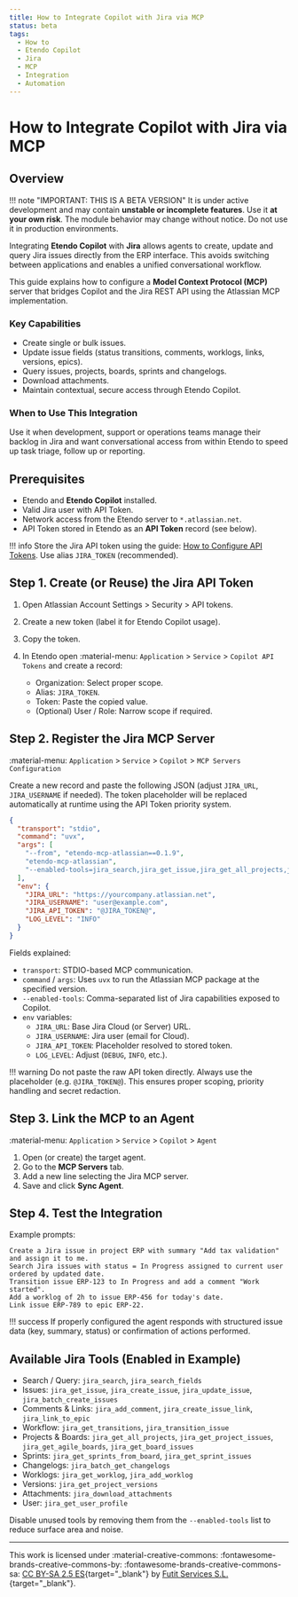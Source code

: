 ```yaml
---
title: How to Integrate Copilot with Jira via MCP
status: beta
tags:
  - How to
  - Etendo Copilot
  - Jira
  - MCP
  - Integration
  - Automation
---
```


# How to Integrate Copilot with Jira via MCP

## Overview

!!! note "IMPORTANT: THIS IS A BETA VERSION"
    It is under active development and may contain **unstable or incomplete features**. Use it **at your own risk**. The module behavior may change without notice. Do not use it in production environments.

Integrating **Etendo Copilot** with **Jira** allows agents to create, update and query Jira issues directly from the ERP interface. This avoids switching between applications and enables a unified conversational workflow.

This guide explains how to configure a **Model Context Protocol (MCP)** server that bridges Copilot and the Jira REST API using the Atlassian MCP implementation.

### Key Capabilities

- Create single or bulk issues.
- Update issue fields (status transitions, comments, worklogs, links, versions, epics).
- Query issues, projects, boards, sprints and changelogs.
- Download attachments.
- Maintain contextual, secure access through Etendo Copilot.

### When to Use This Integration
Use it when development, support or operations teams manage their backlog in Jira and want conversational access from within Etendo to speed up task triage, follow up or reporting.

## Prerequisites

- Etendo and **Etendo Copilot** installed.
- Valid Jira user with API Token.
- Network access from the Etendo server to `*.atlassian.net`.
- API Token stored in Etendo as an **API Token** record (see below).

!!! info
    Store the Jira API token using the guide: [How to Configure API Tokens](./how-to-configure-api-tokens.md). Use alias `JIRA_TOKEN` (recommended).

## Step 1. Create (or Reuse) the Jira API Token

1. Open Atlassian Account Settings > Security > API tokens.
2. Create a new token (label it for Etendo Copilot usage).
3. Copy the token.
4. In Etendo open :material-menu: `Application` > `Service` > `Copilot API Tokens` and create a record:

   - Organization: Select proper scope.
   - Alias: `JIRA_TOKEN`.
   - Token: Paste the copied value.
   - (Optional) User / Role: Narrow scope if required.

## Step 2. Register the Jira MCP Server

:material-menu: `Application` > `Service` > `Copilot` > `MCP Servers Configuration`

Create a new record and paste the following JSON (adjust `JIRA_URL`, `JIRA_USERNAME` if needed). The token placeholder will be replaced automatically at runtime using the API Token priority system.

```json
{
  "transport": "stdio",
  "command": "uvx",
  "args": [
    "--from", "etendo-mcp-atlassian==0.1.9",
    "etendo-mcp-atlassian",
    "--enabled-tools=jira_search,jira_get_issue,jira_get_all_projects,jira_get_project_issues,jira_get_worklog,jira_get_transitions,jira_search_fields,jira_get_agile_boards,jira_get_board_issues,jira_get_sprints_from_board,jira_get_sprint_issues,jira_get_link_types,jira_batch_get_changelogs,jira_get_user_profile,jira_download_attachments,jira_get_project_versions,jira_create_issue,jira_update_issue,jira_batch_create_issues,jira_add_comment,jira_transition_issue,jira_add_worklog,jira_link_to_epic,jira_create_issue_link"
  ],
  "env": {
    "JIRA_URL": "https://yourcompany.atlassian.net",
    "JIRA_USERNAME": "user@example.com",
    "JIRA_API_TOKEN": "@JIRA_TOKEN@",
    "LOG_LEVEL": "INFO"
  }
}
```

Fields explained:

- `transport`: STDIO-based MCP communication.
- `command` / `args`: Uses `uvx` to run the Atlassian MCP package at the specified version.
- `--enabled-tools`: Comma-separated list of Jira capabilities exposed to Copilot.
- `env` variables:
  - `JIRA_URL`: Base Jira Cloud (or Server) URL.
  - `JIRA_USERNAME`: Jira user (email for Cloud).
  - `JIRA_API_TOKEN`: Placeholder resolved to stored token.
  - `LOG_LEVEL`: Adjust (`DEBUG`, `INFO`, etc.).

!!! warning
    Do not paste the raw API token directly. Always use the placeholder (e.g. `@JIRA_TOKEN@`). This ensures proper scoping, priority handling and secret redaction.

## Step 3. Link the MCP to an Agent

:material-menu: `Application` > `Service` > `Copilot` > `Agent`

1. Open (or create) the target agent.
2. Go to the **MCP Servers** tab.
3. Add a new line selecting the Jira MCP server.
4. Save and click **Sync Agent**.

## Step 4. Test the Integration

Example prompts:

```
Create a Jira issue in project ERP with summary "Add tax validation" and assign it to me.
Search Jira issues with status = In Progress assigned to current user ordered by updated date.
Transition issue ERP-123 to In Progress and add a comment "Work started".
Add a worklog of 2h to issue ERP-456 for today's date.
Link issue ERP-789 to epic ERP-22.
```

!!! success
    If properly configured the agent responds with structured issue data (key, summary, status) or confirmation of actions performed.

## Available Jira Tools (Enabled in Example)

- Search / Query: `jira_search`, `jira_search_fields`
- Issues: `jira_get_issue`, `jira_create_issue`, `jira_update_issue`, `jira_batch_create_issues`
- Comments & Links: `jira_add_comment`, `jira_create_issue_link`, `jira_link_to_epic`
- Workflow: `jira_get_transitions`, `jira_transition_issue`
- Projects & Boards: `jira_get_all_projects`, `jira_get_project_issues`, `jira_get_agile_boards`, `jira_get_board_issues`
- Sprints: `jira_get_sprints_from_board`, `jira_get_sprint_issues`
- Changelogs: `jira_batch_get_changelogs`
- Worklogs: `jira_get_worklog`, `jira_add_worklog`
- Versions: `jira_get_project_versions`
- Attachments: `jira_download_attachments`
- User: `jira_get_user_profile`

Disable unused tools by removing them from the `--enabled-tools` list to reduce surface area and noise.

---
This work is licensed under :material-creative-commons: :fontawesome-brands-creative-commons-by: :fontawesome-brands-creative-commons-sa: [ CC BY-SA 2.5 ES](https://creativecommons.org/licenses/by-sa/2.5/es/){target="_blank"} by [Futit Services S.L.](https://etendo.software){target="_blank"}.